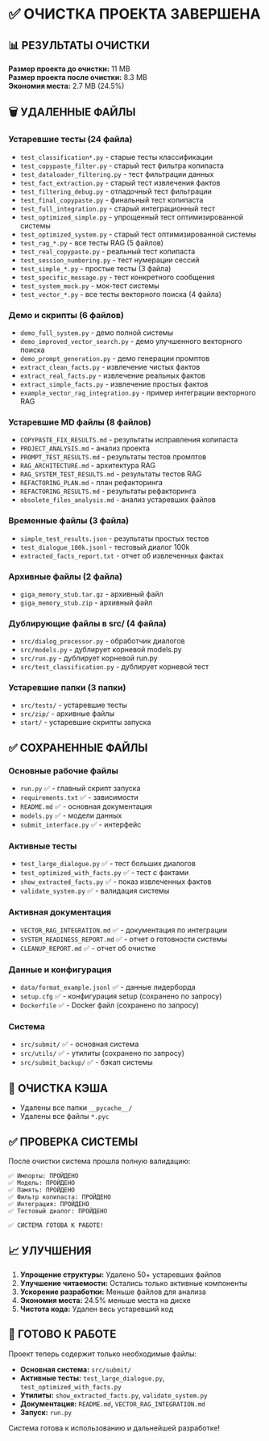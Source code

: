 # ✅ ОЧИСТКА ПРОЕКТА ЗАВЕРШЕНА

## 📊 РЕЗУЛЬТАТЫ ОЧИСТКИ

**Размер проекта до очистки:** 11 MB  
**Размер проекта после очистки:** 8.3 MB  
**Экономия места:** 2.7 MB (24.5%)

## 🗑️ УДАЛЕННЫЕ ФАЙЛЫ

### Устаревшие тесты (24 файла)
- `test_classification*.py` - старые тесты классификации
- `test_copypaste_filter.py` - старый тест фильтра копипаста
- `test_dataloader_filtering.py` - тест фильтрации данных
- `test_fact_extraction.py` - старый тест извлечения фактов
- `test_filtering_debug.py` - отладочный тест фильтрации
- `test_final_copypaste.py` - финальный тест копипаста
- `test_full_integration.py` - старый интеграционный тест
- `test_optimized_simple.py` - упрощенный тест оптимизированной системы
- `test_optimized_system.py` - старый тест оптимизированной системы
- `test_rag_*.py` - все тесты RAG (5 файлов)
- `test_real_copypaste.py` - реальный тест копипаста
- `test_session_numbering.py` - тест нумерации сессий
- `test_simple_*.py` - простые тесты (3 файла)
- `test_specific_message.py` - тест конкретного сообщения
- `test_system_mock.py` - мок-тест системы
- `test_vector_*.py` - все тесты векторного поиска (4 файла)

### Демо и скрипты (6 файлов)
- `demo_full_system.py` - демо полной системы
- `demo_improved_vector_search.py` - демо улучшенного векторного поиска
- `demo_prompt_generation.py` - демо генерации промптов
- `extract_clean_facts.py` - извлечение чистых фактов
- `extract_real_facts.py` - извлечение реальных фактов
- `extract_simple_facts.py` - извлечение простых фактов
- `example_vector_rag_integration.py` - пример интеграции векторного RAG

### Устаревшие MD файлы (8 файлов)
- `COPYPASTE_FIX_RESULTS.md` - результаты исправления копипаста
- `PROJECT_ANALYSIS.md` - анализ проекта
- `PROMPT_TEST_RESULTS.md` - результаты тестов промптов
- `RAG_ARCHITECTURE.md` - архитектура RAG
- `RAG_SYSTEM_TEST_RESULTS.md` - результаты тестов RAG
- `REFACTORING_PLAN.md` - план рефакторинга
- `REFACTORING_RESULTS.md` - результаты рефакторинга
- `obsolete_files_analysis.md` - анализ устаревших файлов

### Временные файлы (3 файла)
- `simple_test_results.json` - результаты простых тестов
- `test_dialogue_100k.jsonl` - тестовый диалог 100k
- `extracted_facts_report.txt` - отчет об извлеченных фактах

### Архивные файлы (2 файла)
- `giga_memory_stub.tar.gz` - архивный файл
- `giga_memory_stub.zip` - архивный файл

### Дублирующие файлы в src/ (4 файла)
- `src/dialog_processor.py` - обработчик диалогов
- `src/models.py` - дублирует корневой models.py
- `src/run.py` - дублирует корневой run.py
- `src/test_classification.py` - дублирует корневой тест

### Устаревшие папки (3 папки)
- `src/tests/` - устаревшие тесты
- `src/zip/` - архивные файлы
- `start/` - устаревшие скрипты запуска

## ✅ СОХРАНЕННЫЕ ФАЙЛЫ

### Основные рабочие файлы
- `run.py` ✅ - главный скрипт запуска
- `requirements.txt` ✅ - зависимости
- `README.md` ✅ - основная документация
- `models.py` ✅ - модели данных
- `submit_interface.py` ✅ - интерфейс

### Активные тесты
- `test_large_dialogue.py` ✅ - тест больших диалогов
- `test_optimized_with_facts.py` ✅ - тест с фактами
- `show_extracted_facts.py` ✅ - показ извлеченных фактов
- `validate_system.py` ✅ - валидация системы

### Активная документация
- `VECTOR_RAG_INTEGRATION.md` ✅ - документация по интеграции
- `SYSTEM_READINESS_REPORT.md` ✅ - отчет о готовности системы
- `CLEANUP_REPORT.md` ✅ - отчет об очистке

### Данные и конфигурация
- `data/format_example.jsonl` ✅ - данные лидерборда
- `setup.cfg` ✅ - конфигурация setup (сохранено по запросу)
- `Dockerfile` ✅ - Docker файл (сохранено по запросу)

### Система
- `src/submit/` ✅ - основная система
- `src/utils/` ✅ - утилиты (сохранено по запросу)
- `src/submit_backup/` ✅ - бэкап системы

## 🧹 ОЧИСТКА КЭША

- Удалены все папки `__pycache__/`
- Удалены все файлы `*.pyc`

## ✅ ПРОВЕРКА СИСТЕМЫ

После очистки система прошла полную валидацию:

```
✅ Импорты: ПРОЙДЕНО
✅ Модель: ПРОЙДЕНО  
✅ Память: ПРОЙДЕНО
✅ Фильтр копипаста: ПРОЙДЕНО
✅ Интеграция: ПРОЙДЕНО
✅ Тестовый диалог: ПРОЙДЕНО

✅ СИСТЕМА ГОТОВА К РАБОТЕ!
```

## 📈 УЛУЧШЕНИЯ

1. **Упрощение структуры:** Удалено 50+ устаревших файлов
2. **Улучшение читаемости:** Остались только активные компоненты
3. **Ускорение разработки:** Меньше файлов для анализа
4. **Экономия места:** 24.5% меньше места на диске
5. **Чистота кода:** Удален весь устаревший код

## 🚀 ГОТОВО К РАБОТЕ

Проект теперь содержит только необходимые файлы:
- **Основная система:** `src/submit/`
- **Активные тесты:** `test_large_dialogue.py`, `test_optimized_with_facts.py`
- **Утилиты:** `show_extracted_facts.py`, `validate_system.py`
- **Документация:** `README.md`, `VECTOR_RAG_INTEGRATION.md`
- **Запуск:** `run.py`

Система готова к использованию и дальнейшей разработке!
